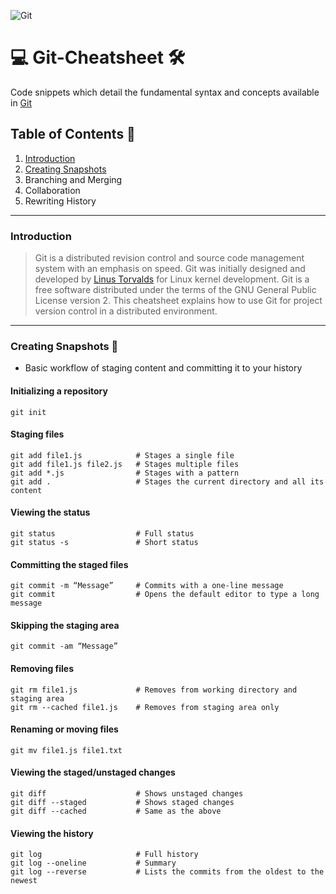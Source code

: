 ![Git](https://i.ibb.co/YdgkwXY/download.jpg)

# :computer: Git-Cheatsheet :hammer_and_wrench:
Code snippets which detail the fundamental syntax and concepts available in [Git](https://git-scm.com/)

## Table of Contents 📖
1. [Introduction](https://github.com/Sammy-Nyakabau/Git-Cheatsheet#introduction)
2. [Creating Snapshots](https://github.com/Sammy-Nyakabau/Git-Cheatsheet#creating-snapshots-pushpin)
3. Branching and Merging
4. Collaboration
5. Rewriting History

---

### Introduction
>Git is a distributed revision control and source code management system with an emphasis on speed. Git was initially designed and developed by [Linus Torvalds](https://en.wikipedia.org/wiki/Linus_Torvalds) for Linux kernel development. Git is a free software distributed under the terms of the GNU General Public License version 2. This cheatsheet explains how to use Git for project version control in a distributed environment.

---

### Creating Snapshots :pushpin:
-  Basic workflow of staging content and committing it to your history

#### Initializing a repository
```git
git init
```

#### Staging files
```git
git add file1.js            # Stages a single file
git add file1.js file2.js   # Stages multiple files
git add *.js                # Stages with a pattern
git add .                   # Stages the current directory and all its content
```

#### Viewing the status

```git
git status                  # Full status
git status -s               # Short status
```

#### Committing the staged files

```git
git commit -m “Message”     # Commits with a one-line message
git commit                  # Opens the default editor to type a long message
```

#### Skipping the staging area

```git
git commit -am “Message” 
```

#### Removing files

```git
git rm file1.js             # Removes from working directory and staging area
git rm --cached file1.js    # Removes from staging area only 
```

#### Renaming or moving files 

```git
git mv file1.js file1.txt 
```

#### Viewing the staged/unstaged changes

```git
git diff                    # Shows unstaged changes
git diff --staged           # Shows staged changes
git diff --cached           # Same as the above  
```

#### Viewing the history

```git
git log                     # Full history
git log --oneline           # Summary
git log --reverse           # Lists the commits from the oldest to the newest 
```